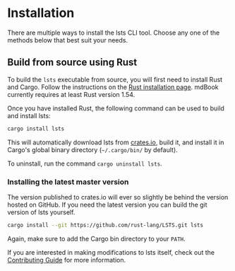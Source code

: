 # Installation

There are multiple ways to install the lsts CLI tool.
Choose any one of the methods below that best suit your needs.

## Build from source using Rust

To build the `lsts` executable from source, you will first need to install Rust and Cargo.
Follow the instructions on the [Rust installation page].
mdBook currently requires at least Rust version 1.54.

Once you have installed Rust, the following command can be used to build and install lsts:

```sh
cargo install lsts
```

This will automatically download lsts from [crates.io], build it, and install it in Cargo's global binary directory (`~/.cargo/bin/` by default).

To uninstall, run the command `cargo uninstall lsts`.

[Rust installation page]: https://www.rust-lang.org/tools/install
[crates.io]: https://crates.io/

### Installing the latest master version

The version published to crates.io will ever so slightly be behind the version hosted on GitHub.
If you need the latest version you can build the git version of lsts yourself.

```sh
cargo install --git https://github.com/rust-lang/LSTS.git lsts
```

Again, make sure to add the Cargo bin directory to your `PATH`.

If you are interested in making modifications to lsts itself, check out the [Contributing Guide] for more information.

[Contributing Guide]: https://github.com/andrew-johnson-4/LSTS/blob/master/CONTRIBUTING.md
